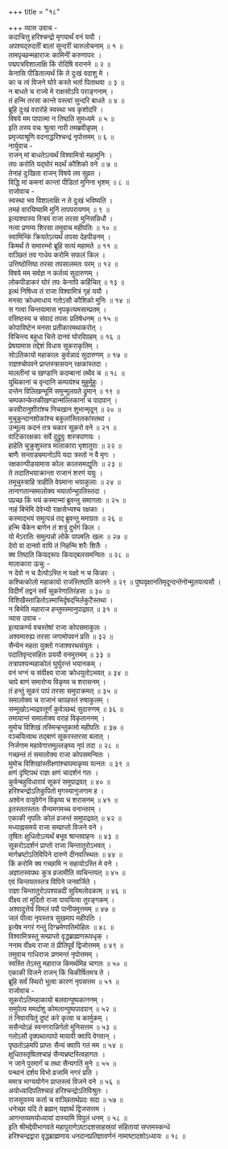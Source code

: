 +++
title = "१८"

+++
व्यास उवाच -  
कदाचित्तु हरिश्चन्द्रो मृगयार्थं वनं ययौ ।  
अपश्यद्‌रुदतीं बालां सुन्दरीं चारुलोचनाम् ॥ १ ॥  
तामपृच्छन्महाराजः कामिनीं करुणापरः ।  
पद्मपत्रविशालाक्षि किं रोदिषि वरानने ॥ २ ॥  
केनासि पीडितात्यर्थं किं ते दुःखं वदाशु मे ।  
का च त्वं विजने घोरे कस्ते भर्ता पिताथवा ॥ ३ ॥  
न बाधते च राज्ये मे राक्षसोऽपि पराङ्गनाम् ।  
तं हन्मि तरसा कान्ते यस्त्वां सुन्दरि बाधते ॥ ४ ॥  
ब्रूहि दुःखं वरारोहे स्वस्था भव कृशोदरि ।  
विषये मम पापात्मा न तिष्ठति सुमध्यमे ॥ ५ ॥  
इति तस्य वचः श्रुत्वा नारी तमब्रवीन्नृपम् ।  
प्रमृज्याश्रूणि वदनाद्धरिश्चन्द्रं नृपोत्तमम् ॥ ६ ॥  
नार्युवाच -  
राजन् मां बाधतेऽत्यर्थं विश्वामित्रो महामुनिः ।  
तपः करोति यद्‌घोरं मदर्थं कौशिको वने ॥ ७ ॥  
तेनाहं दुःखिता राजन् विषये तव सुव्रत ।  
विद्धि मां कमनां कान्तां पीडितां मुनिना भृशम् ॥ ८ ॥  
राजोवाच -  
स्वस्था भव विशालाक्षि न ते दुःखं भविष्यति ।  
तमहं वारयिष्यामि मुनिं तापपरायणम् ॥ ९ ॥  
इत्याश्वास्य स्त्रियं राजा तरसा मुनिसन्निधौ ।  
नत्वा प्रणम्य शिरसा तमुवाच महीपतिः ॥ १० ॥  
स्वामिन्किं क्रियतेऽत्यर्थं तपसा देहपीडनम् ।  
किमर्थं ते समारम्भो ब्रूहि सत्यं महामते ॥ ११ ॥  
वाञ्छितं तव गाधेय करोमि सफलं किल ।  
उत्तिष्ठोत्तिष्ठ तरसा तपसालमतः परम् ॥ १२ ॥  
विषये मम सर्वज्ञ न कर्तव्यं सुदारुणम् ।  
लोकपीडाकरं घोरं तपः केनापि कर्हिचित् ॥ १३ ॥  
इत्थं निषिध्य तं राजा विश्वामित्रं गृहं ययौ ।  
मनसा क्रोधमाधाय गतोऽसौ कौशिको मुनिः ॥ १४ ॥  
स गत्वा चिन्तयामास नृपकृत्यमसाम्प्रतम् ।  
वसिष्ठस्य च संवादं तपसः प्रतिषेधनम् ॥ १५ ॥  
कोपाविष्टेन मनसा प्रतीकारमथाकरोत् ।  
विचिन्त्य बहुधा चित्ते दानवं घोरविग्रहम् ॥ १६ ॥  
प्रेषयामास तद्देशं विधाय सूकराकृतिम् ।  
सोऽतिकायो महाकालः कुर्वन्नादं सुदारुणम् ॥ १७ ॥  
राज्ञश्चोपवने प्राप्तस्त्रासयन् रक्षकांस्तदा ।  
मालतीनां च खण्डानि कदम्बानां तथैव च ॥ १८ ॥  
यूथिकानां च वृन्दानि कम्पयंश्च मुहुर्मुहुः ।  
दन्तेन विलिखन्भूमिं समुन्मूलयते द्रुमान् ॥ १९ ॥  
चम्पकान्केतकीखण्डान्मल्लिकानां च पादपान् ।  
करवीरानुशीरांश्च निचखान शुभान्मृदून् ॥ २० ॥  
मुचुकुन्दानशोकांश्च बकुलांस्तिलकांस्तथा ।  
उन्मूल्य कदनं तत्र चकार सूकरो वने ॥ २१ ॥  
वाटिकारक्षकाः सर्वे दुद्रुवुः शस्त्रपाणयः ।  
हाहेति चुक्रुशुस्तत्र मालाकारा भृशातुराः ॥ २२ ॥  
बाणैः सन्ताड्यमानोऽपि यदा त्रस्तो न वै मृगः ।  
रक्षकान्पीडयामास कोलः कालसमद्युतिः ॥ २३ ॥  
ते तदातिभयाक्रान्ता राजानं शरणं ययुः ।  
तमूचुस्त्राहि त्राहीति वेपमाना भयाकुलाः ॥ २४ ॥  
तानागतान्समालोक्य भयार्तान्भूपतिस्तदा ।  
पप्रच्छ किं भयं कस्मान्मां ब्रुवन्तु समागताः ॥ २५ ॥  
नाहं बिभेमि देवेभ्यो राक्षसेभ्यश्च रक्षकाः ।  
कस्माद्‌भयं समुत्पन्नं तद्‌ ब्रुवन्तु ममाग्रतः ॥ २६ ॥  
हन्मि चैकेन बाणेन तं शत्रुं दुर्भगं किल ।  
यो मेऽरातिः समुत्पन्नो लोके पापमतिः खलः ॥ २७ ॥  
देवो वा दानवो वापि तं निहन्मि शरैः शितैः ।  
क्व तिष्ठति कियद्‌रूपः कियद्‌बलसमन्वितः ॥ २८ ॥  
मालाकारा ऊचुः -  
न देवो न च दैत्योऽस्ति न यक्षो न च किन्नरः ।  
कश्चित्कोलो महाकायो राजंस्तिष्ठति कानने ॥ २९ ॥
पुष्पवृक्षानतिमृदून्दन्तेनोन्मूलयत्यसौ ।  
विदीर्णं तद्वनं सर्वं सूकरेणातिरंहसा ॥ ३० ॥  
विशिखैस्ताडितोऽस्माभिर्दृषद्‌भिर्लकुटैस्तथा ।  
न बिभेति महाराज हन्तुमस्मानुपाद्रवत् ॥ ३१ ॥  
व्यास उवाच -  
इत्याकर्ण्य वचस्तेषां राजा कोपसमाकुलः ।  
अश्वमारुह्य तरसा जगामोपवनं प्रति ॥ ३२ ॥  
सैन्येन महता युक्तो गजाश्वरथसंयुतः ।  
पदातिवृन्दसहितः प्रययौ वनमुत्तमम् ॥ ३३ ॥  
तत्रापश्यन्महाकोलं घुर्घुरन्तं भयानकम् ।  
वनं भग्नं च संवीक्ष्य राजा क्रोधयुतोऽभवत् ॥ ३४ ॥  
चापे बाणं समारोप्य विकृष्य च शरासनम् ।  
तं हन्तुं सूकरं पापं तरसा समुपाक्रमत् ॥ ३५ ॥  
समालोक्य च राजानं चापहस्तं रुषाकुलम् ।  
सम्मुखोऽभ्यद्रवत्तूर्णं कुर्वञ्छब्दं सुदारुणम् ॥ ३६ ॥  
तमायान्तं समालोक्य वराहं विकृताननम् ।  
मुमोच विशिखं तस्मिन्हन्तुकामो महीपतिः ॥ ३७ ॥  
वञ्चयित्वाथ तद्बाणं सूकरस्तरसा बलात् ।  
निर्जगाम महावेगात्तमुल्लङ्घ्य नृपं तदा ॥ २८ ॥  
गच्छन्तं तं समालोक्य राजा कोपसमन्वितः ।  
मुमोच विशिखांस्तीक्ष्णांश्चापमाकृष्य यत्नतः ॥ ३९ ॥  
क्षणं दृष्टिपथं राज्ञः क्षणं चादर्शनं गतः ।  
कुर्वन्बहुविधारावं सूकरं समुपाद्रवत् ॥ ४० ॥  
हरिश्चन्द्रोऽतिकुपितो मृगस्यानुजगाम ह ।  
अश्वेन वायुवेगेन विकृष्य च शरासनम् ॥ ४१ ॥  
इतस्ततस्ततः सैन्यमगमच्च वनान्तरम् ।  
एकाकी नृपतिः कोलं व्रजन्तं समुपाद्रवत् ॥ ४२ ॥  
मध्याह्नसमये राजा सम्प्राप्तो विजने वने ।  
तृषितः क्षुधितोऽत्यर्थं बभूव श्रान्तवाहनः ॥ ४३ ॥  
सूकरोऽदर्शनं प्राप्तो राजा चिन्तातुरोऽभवत् ।  
मार्गभ्रष्टोऽतिविपिने दारुणे दीनवत्स्थितः ॥ ४४ ॥  
किं करोमि क्व गच्छामि न सहायोऽस्ति मे वने ।  
अज्ञातस्वपथः कुत्र व्रजामीति व्यचिन्तयत् ॥ ४५ ॥  
एवं चिन्तयतस्तत्र विपिने जनवर्जिते ।  
राज्ञा चिन्तातुरोऽपश्यन्नदीं सुविमलोदकाम् ॥ ४६ ॥  
वीक्ष्य तां मुदितो राजा पाययित्वा तुरङ्गकम् ।  
अश्वादुत्तेर्य विमलं पपौ पानीयमुत्तमम् ॥ ४७ ॥  
जलं पीत्वा नृपस्तत्र सुखमाप महीपतिः ।  
इत्येष नगरं गन्तुं दिग्भ्रमेणातिमोहितः ॥ ४८ ॥  
विश्वामित्रस्तु सम्प्राप्तो वृद्धब्राह्मणरूपधृक् ।  
ननाम वीक्ष्य राजा तं प्रीतिपूर्वं द्विजोत्तमम् ॥ ४९ ॥  
तमुवाच गाधिराजः प्रणमन्तं नृपोत्तमम् ।  
स्वस्ति तेऽस्तु महाराज किमर्थमिह चागतः ॥ ५० ॥  
एकाकी विजने राजन् किं चिकीर्षितमत्र ते ।  
ब्रूहि सर्वं स्थिरो भूत्वा कारणं नृपसत्तम ॥ ५१ ॥  
राजोवाच -  
सूकरोऽतिमहाकायो बलवान्पुष्पकाननम् ।  
समुपेत्य ममर्दाशु कोमलान्पुष्पपादपान् ॥ ५२ ॥  
तं निवारयितुं दुष्टं करे कृत्वा च कार्मुकम् ।  
ससैन्योऽहं स्वनगरान्निर्गतो मुनिसत्तम ॥ ५३ ॥  
गतोऽसौ दृक्पथात्पापो मायावी क्वापि वेगवान् ।  
पृष्ठतोऽहमपि प्राप्तः सैन्यं क्वापि गतं मम ॥ ५४ ॥  
क्षुधितस्तृषितश्चाहं सैन्यभ्रष्टस्त्विहागतः ।  
न जाने पुरमार्गं च तथा सैन्यगतिं मुने ॥ ५५ ॥  
पन्थानं दर्शय विभो व्रजामि नगरं प्रति ।  
ममात्र भाग्ययोगेन प्राप्तस्त्वं विजने वने ॥ ५६ ॥  
अयोध्यादिपतिश्चाहं हरिश्चन्द्रोऽतिविश्रुतः ।  
राजसूयस्य कर्ता च वाञ्छितार्थप्रदः सदा ॥ ५७ ॥  
धनेच्छा यदि ते ब्रह्मन् यज्ञार्थं द्विजसत्तम ।  
आगन्तव्यमयोध्यायां दास्यामि विपुलं धनम् ॥ ५८ ॥  
इति श्रीमद्देवीभागवते महापुराणेऽष्टादशसाहस्र्यां संहितायां सप्तमस्कन्धे  
हरिश्चन्द्रद्वारा वृद्धब्राह्मणाय धनदानप्रतिज्ञावर्णनं नामाष्टादशोऽध्यायः ॥ १८ ॥
